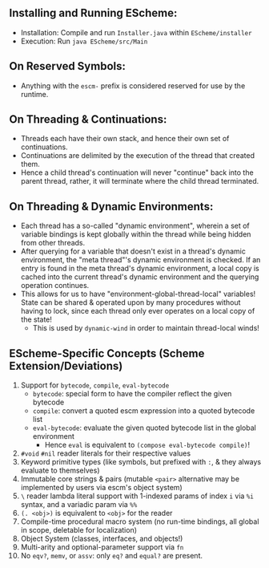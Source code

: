 <!-- README.md -->

## Installing and Running EScheme:
* Installation: Compile and run `Installer.java` within `EScheme/installer`
* Execution: Run `java EScheme/src/Main`

## On Reserved Symbols:
* Anything with the `escm-` prefix is considered reserved for use by the runtime.

## On Threading & Continuations:
* Threads each have their own stack, and hence their own set of continuations.
* Continuations are delimited by the execution of the thread that created them.
* Hence a child thread's continuation will never "continue" back into the parent 
  thread, rather, it will terminate where the child thread terminated.

## On Threading & Dynamic Environments:
* Each thread has a so-called "dynamic environment", wherein a set of variable 
  bindings is kept globally within the thread while being hidden from other threads.
* After querying for a variable that doesn't exist in a thread's dynamic environment, 
  the "meta thread"'s dynamic environment is checked. If an entry is found in the 
  meta thread's dynamic environment, a local copy is cached into the current thread's 
  dynamic environment and the querying operation continues.
* This allows for us to have "environment-global-thread-local" variables! State can
  be shared & operated upon by many procedures without having to lock, since each
  thread only ever operates on a local copy of the state!
  * This is used by `dynamic-wind` in order to maintain thread-local winds!

## EScheme-Specific Concepts (Scheme Extension/Deviations)

1. Support for `bytecode`, `compile`, `eval-bytecode`
   - `bytecode`: special form to have the compiler reflect the given bytecode
   - `compile`: convert a quoted escm expression into a quoted bytecode list
   - `eval-bytecode`: evaluate the given quoted bytecode list in the global environment
     * Hence `eval` is equivalent to `(compose eval-bytecode compile)`!
2. `#void` `#nil` reader literals for their respective values
3. Keyword primitive types (like symbols, but prefixed with `:`, & they always evaluate to themselves)
4. Immutable core strings & pairs (mutable `<pair>` alternative may be implemented by users via escm's object system)
5. `\` reader lambda literal support with 1-indexed params of index `i` via `%i` syntax, and a variadic param via `%%`
6. `(. <obj>)` is equivalent to `<obj>` for the reader
7. Compile-time procedural macro system (no run-time bindings, all global in scope, deletable for localization)
8. Object System (classes, interfaces, and objects!)
9. Multi-arity and optional-parameter support via `fn`
10. No `eqv?`, `memv`, or `assv`: only `eq?` and `equal?` are present.
